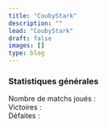 ```yaml
---
title: "CoubyStark"
description: ""
lead: "CoubyStark"
draft: false
images: []
type: blog
---
```


<section class="section section-sm">
<div class="row pt-4 pb-4 g-2">

  <div class="col">
    <div class="card shadow-sm">
      <h3>Statistiques générales</h3>
      Nombre de matchs joués : <br />
      Victoires : <br />
      Défaites : <br />
    </div>
  </div>

  <div class="col">
    <div>
      <canvas id="m2000c_elos"></canvas>
    </div>
  </div>

</div>

<div>
  <canvas id="m2000c_elos"></canvas>
</div>
</section">

<!-- chart.js -->
<script src="https://cdn.jsdelivr.net/npm/chart.js"></script>
<!-- jQuery 3.5.1 -->
<script src="https://cdnjs.cloudflare.com/ajax/libs/jquery/3.5.1/jquery.min.js" integrity="sha512-bLT0Qm9VnAYZDflyKcBaQ2gg0hSYNQrJ8RilYldYQ1FxQYoCLtUjuuRuZo+fjqhx/qtq/1itJ0C2ejDxltZVFg==" crossorigin="anonymous"></script>
<!-- stats pilote -->
<script>
var labels = [];
var data_m2000c_elos = [];

// Chargement des datas du pilote
$.ajax({
        async:false,
        url: '../../data/elodf_1v1_stats_CoubyStark.json',
        dataType: 'json',
        success: function(data_pilote)
        {
          if (data_pilote != "") {
            labels = data_pilote.M2000C.Match_date;
            data_m2000c_elos = data_pilote.M2000C.ELO;
          }
        }
        });

const data = {
  labels: labels,
  datasets: [{
    label: 'M-2000C ELOs',
    backgroundColor: 'rgb(19, 64, 206)',
    borderColor: 'rgb(19, 64, 206)',
    data: data_m2000c_elos,
  }]
};

const config = {
  type: 'line',
  data: data,
  options: {
    animations: {
      tension: {
        duration: 100,
        easing: 'linear',
        from: 1,
        to: 0,
        loop: false
      }
    },
    scales: {
      x: {reverse: true}
    }
  }
};

const m2000c_elos = new Chart(
  document.getElementById('m2000c_elos'),
  config
);
</script>

